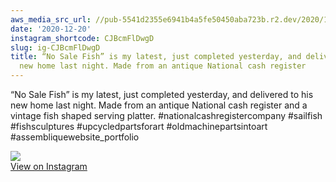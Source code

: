 ```yaml
---
aws_media_src_url: //pub-5541d2355e6941b4a5fe50450aba723b.r2.dev/2020/12/2020-12-20_14-17-08_UTC.jpg
date: '2020-12-20'
instagram_shortcode: CJBcmFlDwgD
slug: ig-CJBcmFlDwgD
title: “No Sale Fish” is my latest, just completed yesterday, and delivered to his
  new home last night. Made from an antique National cash register
---
```


“No Sale Fish” is my latest, just completed yesterday, and delivered to his new home last night. Made from an antique National cash register and a vintage fish shaped serving platter. #nationalcashregistercompany #sailfish #fishsculptures #upcycledpartsforart #oldmachinepartsintoart #assembliquewebsite\_portfolio 

![](//pub-5541d2355e6941b4a5fe50450aba723b.r2.dev/2020/12/2020-12-20_14-17-08_UTC.jpg)   
[View on Instagram](https://www.instagram.com/p/CJBcmFlDwgD/)